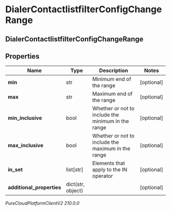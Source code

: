 # DialerContactlistfilterConfigChangeRange

## DialerContactlistfilterConfigChangeRange

## Properties

|Name | Type | Description | Notes|
|------------ | ------------- | ------------- | -------------|
| **min** | str | Minimum end of the range | [optional] |
| **max** | str | Maximum end of the range | [optional] |
| **min_inclusive** | bool | Whether or not to include the minimum in the range | [optional] |
| **max_inclusive** | bool | Whether or not to include the maximum in the range | [optional] |
| **in_set** | list[str] | Elements that apply to the IN operator | [optional] |
| **additional_properties** | dict(str, object) |  | [optional] |



_PureCloudPlatformClientV2 210.0.0_

